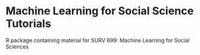 # Machine Learning for Social Science Tutorials
R package containing material for SURV 699: Machine Learning for Social Sciences
